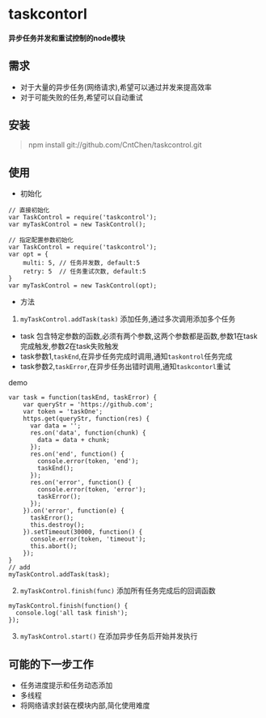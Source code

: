 # taskcontorl

#### 异步任务并发和重试控制的node模块

## 需求
* 对于大量的异步任务(网络请求),希望可以通过并发来提高效率
* 对于可能失败的任务,希望可以自动重试

## 安装
> npm install git://github.com/CntChen/taskcontrol.git

## 使用
* 初始化
```
// 直接初始化
var TaskControl = require('taskcontrol');
var myTaskControl = new TaskControl();
```
```
// 指定配置参数初始化
var TaskControl = require('taskcontrol');
var opt = {
	multi: 5, // 任务并发数, default:5
	retry: 5  // 任务重试次数, default:5 
}
var myTaskControl = new TaskControl(opt);
```

* 方法

1. `myTaskControl.addTask(task)` 添加任务,通过多次调用添加多个任务
  * task 包含特定参数的函数,必须有两个参数,这两个参数都是函数,参数1在task完成触发,参数2在task失败触发
  * task参数1,`taskEnd`,在异步任务完成时调用,通知`taskontrol`任务完成
  * task参数2,`taskError`,在异步任务出错时调用,通知`taskcontorl`重试

demo
```
var task = function(taskEnd, taskError) {
    var queryStr = 'https://github.com';
    var token = 'taskOne';
    https.get(queryStr, function(res) {
      var data = '';
      res.on('data', function(chunk) {
        data = data + chunk;
      });
      res.on('end', function() {
        console.error(token, 'end');
        taskEnd();
      });
      res.on('error', function() {
        console.error(token, 'error');
        taskError();
      });
    }).on('error', function(e) {
      taskError();
      this.destroy();
    }).setTimeout(30000, function() {
      console.error(token, 'timeout');
      this.abort();
    });
}
// add
myTaskControl.addTask(task);

```

2. `myTaskControl.finish(func)` 添加所有任务完成后的回调函数

```
myTaskControl.finish(function() {
  console.log('all task finish');
});
```

3. `myTaskControl.start()` 在添加异步任务后开始并发执行

## 可能的下一步工作
* 任务进度提示和任务动态添加
* 多线程
* 将网络请求封装在模块内部,简化使用难度